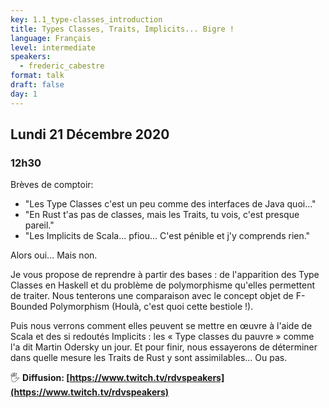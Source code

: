 ```yaml
---
key: 1.1_type-classes_introduction
title: Types Classes, Traits, Implicits... Bigre !
language: Français
level: intermediate
speakers:
  - frederic_cabestre
format: talk
draft: false
day: 1
---
```


## Lundi 21 Décembre 2020
### 12h30

Brèves de comptoir:
 - "Les Type Classes c'est un peu comme des interfaces de Java quoi..."
 - "En Rust t'as pas de classes, mais les Traits, tu vois, c'est presque pareil."
 - "Les Implicits de Scala... pfiou... C'est pénible et j'y comprends rien."

Alors oui... Mais non.

Je vous propose de reprendre à partir des bases : de l'apparition des Type Classes en Haskell et du problème de polymorphisme qu'elles permettent de traiter. Nous tenterons une comparaison avec le concept objet de F-Bounded Polymorphism (Houlà, c'est quoi cette bestiole !). 

Puis nous verrons comment elles peuvent se mettre en œuvre à l'aide de Scala et des si redoutés Implicits : 
les « Type classes du pauvre » comme l'a dit Martin Odersky un jour. Et pour finir, nous essayerons de déterminer dans quelle mesure les Traits de Rust y sont assimilables... Ou pas.

🖐️ **Diffusion: [https://www.twitch.tv/rdvspeakers](https://www.twitch.tv/rdvspeakers)**